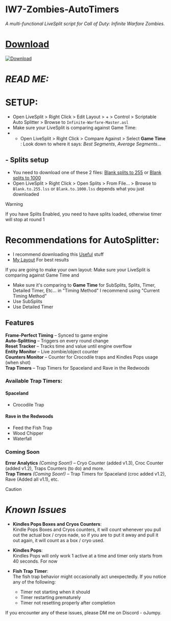 # IW7-Zombies-AutoTimers
*A multi-functional LiveSplit script for Call of Duty: Infinite Warfare Zombies.*  

# [Download](https://github.com/oJumpy/IW7-Zombies-AutoTimers/releases/download/v1.3/Infinite-Warfare-Master.v1-3.asl)

[![Download](https://img.shields.io/badge/Download-v1.3-blue?style=flat-square)](https://github.com/oJumpy/IW7-Zombies-AutoTimers/releases/download/v1.3/Infinite-Warfare-Master.v1-3.asl)  

# *READ ME:*

# SETUP:
- Open LiveSplit > Right Click > Edit Layout > + > Control > Scriptable Auto Splitter > Browse to `Infinite-Warfare-Master.asl`  
- Make sure your LiveSplit is comparing against Game Time:
- -  Open LiveSplit > Right Click > Compare Against > Select **Game Time** : Look down to where it says: *Best Segments*, *Average Segments*...
## - Splits setup
- You need to download one of these 2 files: 
[Blank splits to 255](https://github.com/oJumpy/IW7-Zombies-AutoTimers/releases/download/v1/Blank.to.255.lss) or [Blank splits to 1000](https://github.com/oJumpy/IW7-Zombies-AutoTimers/releases/download/v1/Blank.to.1000.lss)
- Open LiveSplit > Right Click > Open Splits > From File... > Browse to `Blank.to.255.lss` or `Blank.to.1000.lss` depends what you just downloaded
> [!WARNING]
> 
> If you have Splits Enabled, you need to have splits loaded, otherwise timer will stop at round 1


# Recommendations for AutoSplitter:
- I recommend downloading this [Useful](https://github.com/oJumpy/IW7-Zombies-AutoTimers/releases/download/v1/Useful.zip) stuff
- [My Layout](https://github.com/oJumpy/IW7-Zombies-AutoTimers/releases/download/v1/recommended_layout.lsl) For best results

If you are going to make your own layout:
 Make sure your LiveSplit is comparing against Game Time and 
- Make sure it's comparing to **Game Time** for SubSplits, Splits, Timer, Detailed Timer, Etc... in "Timing Method" I recommend using "Current Timing Method"
- Use SubSplits
- Use Detailed Timer

## Features  
 **Frame-Perfect Timing** – Synced to game engine  
 **Auto-Splitting** – Triggers on every round change  
 **Reset Tracker** – Tracks time and value until engine overflow  
 **Entity Monitor** – Live zombie/object counter  
 **Counters Monitor** – Counter for Crocodile traps and Kindles Pops usage (when shot)  
 **Trap Timers** – Trap Timers for Spaceland and Rave in the Redwoods  
### Available Trap Timers:  
#### Spaceland  
- Crocodile Trap  

#### Rave in the Redwoods  
- Feed the Fish Trap  
- Wood Chipper  
- Waterfall  


### Coming Soon  
**Error Analytics** *(Coming Soon!)* – Cryo Counter (added v1.3), Croc Counter (added v1.2), Traps Counters (to do) and more.  
**Trap Timers**  *(Coming Soon!)* – Trap Timers for Spaceland (croc added v1.2), Rave (Added all v1.1), etc.  


> [!CAUTION]
> # *Known Issues*
>- **Kindles Pops Boxes and Cryos Counters**:  
> Kindle Pops Boxes and Cryos counters, it will count whenever you pull out the actual box / cryos nade, so if you are to put it away and pull it out again, it will count as a box / cryo used.
>
> - **Kindles Pops**:  
>   Kindles Pops will only work 1 active at a time and timer only starts from 40 seconds. For now
> 
> - **Fish Trap Timer**:  
>   The fish trap behavior might occasionally act unexpectedly. If you notice any of the following:
>   - Timer not starting when it should  
>   - Timer restarting prematurely  
>   - Timer not resetting properly after completion  
> 
> If you encounter any of these issues, please DM me on Discord - oJumpy.

